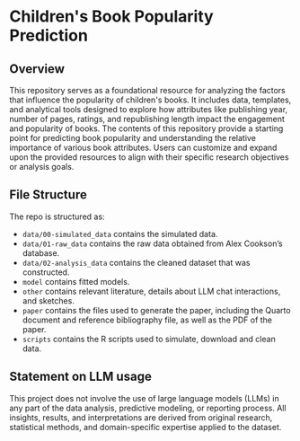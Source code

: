 # Children's Book Popularity Prediction

## Overview

This repository serves as a foundational resource for analyzing the factors that influence the popularity of children's books. It includes data, templates, and analytical tools designed to explore how attributes like publishing year, number of pages, ratings, and republishing length impact the engagement and popularity of books. The contents of this repository provide a starting point for predicting book popularity and understanding the relative importance of various book attributes. Users can customize and expand upon the provided resources to align with their specific research objectives or analysis goals.


## File Structure

The repo is structured as:

-   `data/00-simulated_data` contains the simulated data.
-   `data/01-raw_data` contains the raw data obtained from Alex Cookson’s database.
-   `data/02-analysis_data` contains the cleaned dataset that was constructed.
-   `model` contains fitted models. 
-   `other` contains relevant literature, details about LLM chat interactions, and sketches.
-   `paper` contains the files used to generate the paper, including the Quarto document and reference bibliography file, as well as the PDF of the paper. 
-   `scripts` contains the R scripts used to simulate, download and clean data.


## Statement on LLM usage

This project does not involve the use of large language models (LLMs) in any part of the data analysis, predictive modeling, or reporting process. All insights, results, and interpretations are derived from original research, statistical methods, and domain-specific expertise applied to the dataset.

